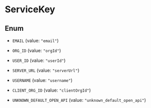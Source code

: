 

# ServiceKey

## Enum


* `EMAIL` (value: `"email"`)

* `ORG_ID` (value: `"orgId"`)

* `USER_ID` (value: `"userId"`)

* `SERVER_URL` (value: `"serverUrl"`)

* `USERNAME` (value: `"username"`)

* `CLIENT_ORG_ID` (value: `"clientOrgId"`)

* `UNKNOWN_DEFAULT_OPEN_API` (value: `"unknown_default_open_api"`)



